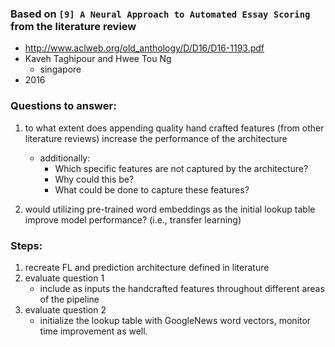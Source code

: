 ### Based on `[9] A Neural Approach to Automated Essay Scoring` from the literature review
- http://www.aclweb.org/old_anthology/D/D16/D16-1193.pdf
- Kaveh Taghipour and Hwee Tou Ng
    - singapore
- 2016

### Questions to answer:
1. to what extent does appending quality hand crafted features (from other literature reviews) increase the performance of the architecture
    - additionally:
        - Which specific features are not captured by the architecture?
        - Why could this be?
        - What could be done to capture these features?

2. would utilizing pre-trained word embeddings as the initial lookup table improve model performance? (i.e., transfer learning)

### Steps:
1. recreate FL and prediction architecture defined in literature
2. evaluate question 1
    - include as inputs the handcrafted features throughout different areas of the pipeline
3. evaluate question 2
    - initialize the lookup table with GoogleNews word vectors, monitor time improvement as well.
